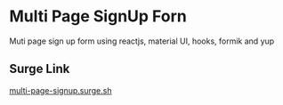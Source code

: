 # Multi Page SignUp Forn
 Muti page sign up form using reactjs, material UI, hooks, formik and yup

## Surge Link 

[multi-page-signup.surge.sh](multi-page-signup.surge.sh)